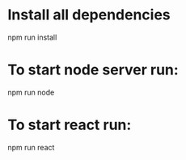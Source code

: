 # Install all dependencies

npm run install

# To start node server run:

npm run node

# To start react run:

npm run react

